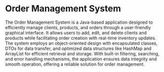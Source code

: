 # Order Management System

The Order Management System is a Java-based application designed to efficiently manage clients, products, and orders through a user-friendly graphical interface. It allows users to add, edit, and delete clients and products while facilitating order creation with real-time inventory updates. The system employs an object-oriented design with encapsulated classes, DTOs for data transfer, and optimized data structures like HashMap and ArrayList for efficient retrieval and storage. With built-in filtering, searching, and error handling mechanisms, the application ensures data integrity and smooth operation, offering a reliable solution for order management.
